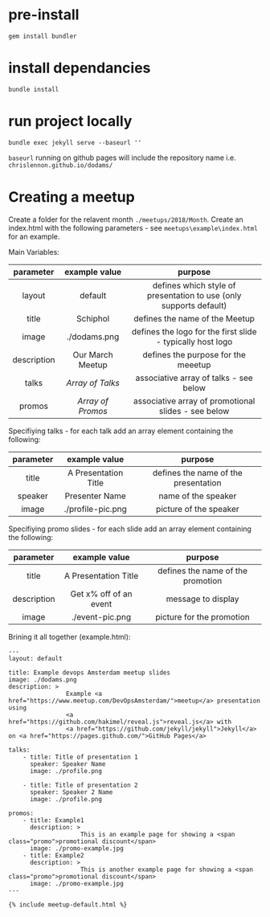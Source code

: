 # pre-install
`gem install bundler`

# install dependancies
`bundle install`

# run project locally
`bundle exec jekyll serve --baseurl ''`

`baseurl` running on github pages will include the repository name i.e. `chrislennon.github.io/dodams/`


# Creating a meetup

Create a folder for the relavent month `./meetups/2018/Month`.
Create an index.html with the following parameters - see `meetups\example\index.html` for an example.

Main Variables:

**parameter**|**example value**|**purpose**
:-----:|:-----:|:-----:
layout| default| defines which style of presentation to use (only supports default)
title| Schiphol| defines the name of the Meetup
image| ./dodams.png| defines the logo for the first slide - typically host logo
description| Our March Meetup| defines the purpose for the meeetup
talks| *Array of Talks*| associative array of talks - see below
promos| *Array of Promos*| associative array of promotional slides - see below

Specifiying talks - for each talk add an array element containing the following:

**parameter**|**example value**|**purpose**
:-----:|:-----:|:-----:
title| A Presentation Title| defines the name of the presentation
speaker| Presenter Name| name of the speaker
image| ./profile-pic.png| picture of the speaker

Specifiying promo slides - for each slide add an array element containing the following:

**parameter**|**example value**|**purpose**
:-----:|:-----:|:-----:
title| A Presentation Title| defines the name of the promotion
description| Get x% off of an event| message to display
image| ./event-pic.png| picture for the promotion


Brining it all together (example.html):
```
---
layout: default

title: Example devops Amsterdam meetup slides
image: ./dodams.png
description: >
                Example <a href="https://www.meetup.com/DevOpsAmsterdam/">meetup</a> presentation using 
                <a href="https://github.com/hakimel/reveal.js">reveal.js</a> with 
                <a href="https://github.com/jekyll/jekyll">Jekyll</a> on <a href="https://pages.github.com/">GitHub Pages</a>

talks:
    - title: Title of presentation 1
      speaker: Speaker Name
      image: ./profile.png

    - title: Title of presentation 2
      speaker: Speaker 2 Name
      image: ./profile.png

promos:
    - title: Example1
      description: >
                    This is an example page for showing a <span class="promo">promotional discount</span>
      image: ./promo-example.jpg
    - title: Example2
      description: >
                    This is another example page for showing a <span class="promo">promotional discount</span>
      image: ./promo-example.jpg
---

{% include meetup-default.html %}

```
